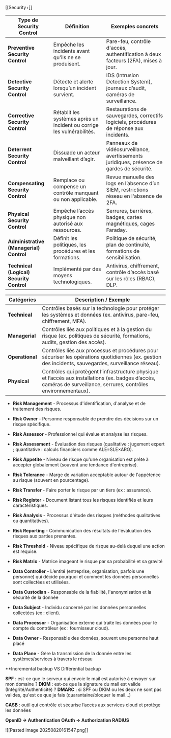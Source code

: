 [[Security+]]

| **Type de Security Control**             | **Définition**                                                         | **Exemples concrets**                                                                     |
| ---------------------------------------- | ---------------------------------------------------------------------- | ----------------------------------------------------------------------------------------- |
| **Preventive Security Control**          | Empêche les incidents avant qu'ils ne se produisent.                   | Pare-feu, contrôle d'accès, authentification à deux facteurs (2FA), mises à jour.         |
| **Detective Security Control**           | Détecte et alerte lorsqu’un incident survient.                         | IDS (Intrusion Detection System), journaux d’audit, caméras de surveillance.              |
| **Corrective Security Control**          | Rétablit les systèmes après un incident ou corrige les vulnérabilités. | Restaurations de sauvegardes, correctifs logiciels, procédures de réponse aux incidents.  |
| **Deterrent Security Control**           | Dissuade un acteur malveillant d’agir.                                 | Panneaux de vidéosurveillance, avertissements juridiques, présence de gardes de sécurité. |
| **Compensating Security Control**        | Remplace ou compense un contrôle manquant ou non applicable.           | Revue manuelle des logs en l’absence d’un SIEM, restrictions réseau en l'absence de 2FA.  |
| **Physical Security Control**            | Empêche l’accès physique non autorisé aux ressources.                  | Serrures, barrières, badges, cartes magnétiques, cages Faraday.                           |
| **Administrative (Managerial) Control**  | Définit les politiques, les procédures et les formations.              | Politique de sécurité, plan de continuité, formations de sensibilisation.                 |
| **Technical (Logical) Security Control** | Implémenté par des moyens technologiques.                              | Antivirus, chiffrement, contrôle d’accès basé sur les rôles (RBAC), DLP.                  |

| Catégories      | Description / Exemple                                                                                                                                               |
| --------------- | ------------------------------------------------------------------------------------------------------------------------------------------------------------------- |
| **Technical**   | Contrôles basés sur la technologie pour protéger les systèmes et données (ex. antivirus, pare-feu, chiffrement, MFA).                                               |
| **Managerial**  | Contrôles liés aux politiques et à la gestion du risque (ex. politiques de sécurité, formations, audits, gestion des accès).                                        |
| **Operational** | Contrôles liés aux processus et procédures pour sécuriser les opérations quotidiennes (ex. gestion des incidents, sauvegardes, surveillance réseau).                |
| **Physical**    | Contrôles qui protègent l’infrastructure physique et l’accès aux installations (ex. badges d’accès, caméras de surveillance, serrures, contrôles environnementaux). |

- **Risk Management** - Processus d'identification, d'analyse et de traitement des risques.
    
- **Risk Owner** - Personne responsable de prendre des décisions sur un risque spécifique.
    
- **Risk Assessor** - Professionnel qui évalue et analyse les risques.
    
- **Risk Assessment** - Évaluation des risques (qualitative : jugement expert ; quantitative : calculs financiers comme ALE=SLE×ARO).
    
- **Risk Appetite** - Niveau de risque qu'une organisation est prête à accepter globalement (souvent une tendance d'entreprise).
    
- **Risk Tolerance** - Marge de variation acceptable autour de l'appétence au risque (souvent en pourcentage).
    
- **Risk Transfer** - Faire porter le risque par un tiers (ex : assurance).
    
- **Risk Register** - Document listant tous les risques identifiés et leurs caractéristiques.
    
- **Risk Analysis** - Processus d'étude des risques (méthodes qualitatives ou quantitatives).
    
- **Risk Reporting** - Communication des résultats de l'évaluation des risques aux parties prenantes.
    
- **Risk Threshold** - Niveau spécifique de risque au-delà duquel une action est requise.
    
- **Risk Matrix** - Matrice imageant le risque par sa probabilité et sa gravité


- **Data Controller** - L’entité (entreprise, organisation, parfois une personne) qui décide pourquoi et comment les données personnelles sont collectées et utilisées.
    
- **Data Custodian** - Responsable de la fiabilité, l'anonymisation et la sécurité de la donnée
    
- **Data Subject** - Individu concerné par les données personnelles collectées (ex : client).
    
- **Data Processor** - Organisation externe qui traite les données pour le compte du contrôleur 
	(ex : fournisseur cloud).
     
- **Data Owner** - Responsable des données, souvent une personne haut placé
	
- **Data Plane** - Gère la transmission de la donnée entre les systèmes/services à travers le réseau

**Incremental backup VS Differential backup

**SPF** : est-ce que le serveur qui envoie le mail est autorisé à envoyer sur mon domaine ?
**DKIM** : est-ce que la signature du mail est valide (Intégrité/Authenticité) ?
**DMARC** : si SPF ou DKIM ou les deux ne sont pas valides, qu'est ce que je fais (quarantaine/bloquer le mail...)

**CASB** : outil qui contrôle et sécurise l’accès aux services cloud et protège les données

**OpenID -> Authentication
OAuth -> Authorization
RADIUS** 

![[Pasted image 20250820161547.png]]